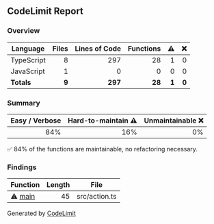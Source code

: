 ## CodeLimit Report

### Overview
| **Language** | **Files** | **Lines of Code** | **Functions** | **⚠** | **❌** |
| --- | ---: | ---: | ---: | ---: | ---: |
| TypeScript | 8 | 297 | 28 | 1 | 0 |
| JavaScript | 1 | 0 | 0 | 0 | 0 |
| **Totals** | **9** | **297** | **28** | **1** | **0** |

### Summary
| **Easy / Verbose** | **Hard-to-maintain ⚠** | **Unmaintainable ❌** |
| ---: | ---: | ---: |
| 84% | 16% | 0% |

✅ 84% of the functions are maintainable, no refactoring necessary.

### Findings
| **Function** | **Length** | **File** |
| --- | ---: | --- |
| ⚠ [main](https://github.com/getcodelimit/codelimit-action/blob/main/src/action.ts#L90-L134) | 45 | src/action.ts |

Generated by [CodeLimit](https://getcodelimit.github.io)
